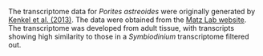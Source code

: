 The transcriptome data for *Porites astreoides* were originally generated by [Kenkel et al. (2013)](http://onlinelibrary.wiley.com/doi/10.1111/mec.12390/full). The data were obtained from the [Matz Lab website](https://dl.dropboxusercontent.com/u/37523721/pastreoides_transcriptome_july2014.zip). The transcriptome was developed from adult tissue, with transcripts showing high similarity to those in a *Symbiodinium* transcriptome filtered out.
  
